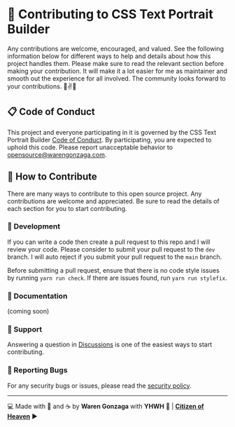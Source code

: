 # 🎯 Contributing to CSS Text Portrait Builder

Any contributions are welcome, encouraged, and valued. See the following information below for different ways to help and details about how this project handles them. Please make sure to read the relevant section before making your contribution. It will make it a lot easier for me as maintainer and smooth out the experience for all involved. The community looks forward to your contributions. 🎉✌✨

## 📋 Code of Conduct

This project and everyone participating in it is governed by the CSS Text Portrait Builder [Code of Conduct](https://github.com/warengonzaga/css-text-portrait-builder/blob/master/CODE_OF_CONDUCT.md). By participating, you are expected to uphold this code. Please report unacceptable behavior to <opensource@warengonzaga.com>.

## 💖 How to Contribute

There are many ways to contribute to this open source project. Any contributions are welcome and appreciated. Be sure to read the details of each section for you to start contributing.

### 🧬 Development

If you can write a code then create a pull request to this repo and I will review your code. Please consider to submit your pull request to the `dev` branch. I will auto reject if you submit your pull request to the `main` branch.

Before submitting a pull request, ensure that there is no code style issues by running `yarn run check`. If there are issues found, run `yarn run stylefix`.

### 📖 Documentation

(coming soon)

### 🧰 Support

Answering a question in [Discussions](https://github.com/warengonzaga/css-text-portrait-builder/discussions) is one of the easiest ways to start contributing.

### 🐞 Reporting Bugs

For any security bugs or issues, please read the [security policy](./SECURITY.md).

---

💻 Made with 💖 and ☕ by **Waren Gonzaga** with **YHWH** 🙏 | **[Citizen of Heaven](https://youtu.be/GwirdlbkUD8?t=150)** ▶️
